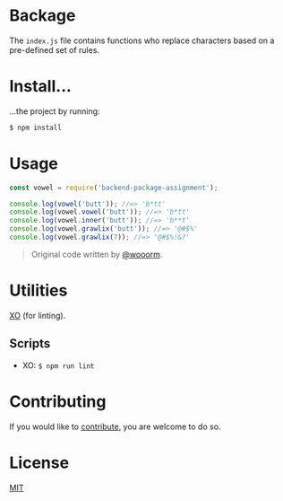 # Backage

The ```index.js``` file contains functions who replace characters based on a pre-defined set of rules.

# Install...

...the project by running:

```sh
$ npm install
```

# Usage

```javascript
const vowel = require('backend-package-assignment');

console.log(vowel('butt')); //=> 'b*tt'
console.log(vowel.vowel('butt')); //=> 'b*tt'
console.log(vowel.inner('butt')); //=> 'b**t'
console.log(vowel.grawlix('butt')); //=> '@#$%'
console.log(vowel.grawlix(7)); //=> '@#$%!&?'
```

>Original code written by [@wooorm](https://github.com/wooorm).

# Utilities

[XO](https://github.com/xojs/xo) (for linting). 

## Scripts

* XO: ```$ npm run lint```

# Contributing

If you would like to [contribute](https://github.com/Mimaaa/backend-package-assigment/blob/master/CONTRIBUTING.md), you are welcome to do so.

# License

[MIT](https://github.com/Mimaaa/backend-package-assigment/blob/master/LICENSE.md) 
